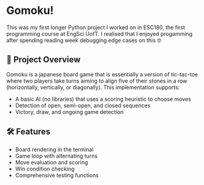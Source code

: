 # Gomoku!

This was my first longer Python project I worked on in ESC180, the first programming course at EngSci UofT. I realised that I enjoyed progamming after spending reading week debugging edge cases on this 🤓

## 🧠 Project Overview
Gomoku is a japanese board game that is essentially a version of tic-tac-toe where two players take turns aiming to align five of their stones in a row (horizontally, vertically, or diagonally). This implementation supports:
- A basic AI (no libraries) that uses a scoring heuristic to choose moves
- Detection of open, semi-open, and closed sequences
- Victory, draw, and ongoing game detection
## 🛠 Features
- Board rendering in the terminal
- Game loop with alternating turns
- Move evaluation and scoring
- Win condition checking
- Comprehensive testing functions
